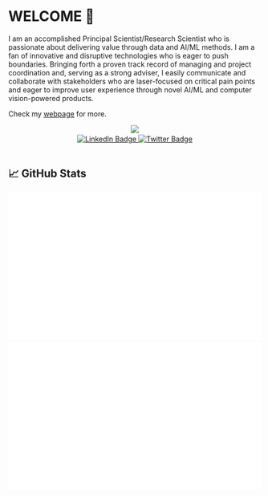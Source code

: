 # WELCOME 👋

I am an accomplished Principal Scientist/Research Scientist who is passionate about delivering value through data and AI/ML methods. I am a fan of innovative and disruptive technologies who is eager to push boundaries. Bringing forth a proven track record of managing and project coordination and, serving as a strong adviser, I easily communicate and collaborate with stakeholders who are laser-focused on critical pain points and eager to improve user experience through novel AI/ML and computer vision-powered products.

Check my <a href="http://rsousa.co" target="_blank">webpage</a> for more.

<div id="header" align="center">
  <img src="https://media.giphy.com/media/Q9aBxHn9fTqKs/giphy.gif" width="250"/>
  <div id="badges">
	  <a href="https://www.linkedin.com/in/rjgsousa/" target="_blank">
		  <img src="https://img.shields.io/badge/LinkedIn-blue?style=for-the-badge&logo=linkedin&logoColor=white" alt="LinkedIn Badge"/>
	  </a>
	  <a href="https://twitter.com/rjgsousa" target="_blank">
		  <img src="https://img.shields.io/badge/Twitter-blue?style=for-the-badge&logo=twitter&logoColor=white" alt="Twitter Badge"/>
	  </a>
  </div>
  <img src="https://komarev.com/ghpvc/?username=rjgsousa&style=flat-square&color=blue" alt=""/>
</div>


## &#x1f4c8; GitHub Stats

<div id="header" align="center">
<img src="https://raw.githubusercontent.com/rjgsousa/github-stats/master/generated/overview.svg#gh-dark-mode-only">
<img src="https://raw.githubusercontent.com/rjgsousa/github-stats/master/generated/languages.svg#gh-dark-mode-only">
</div>

